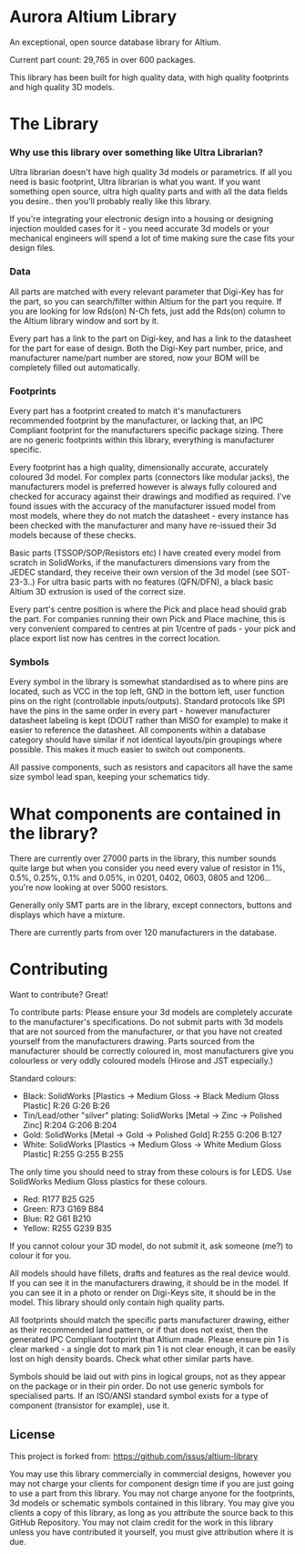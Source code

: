 # Aurora Altium Library

An exceptional, open source database library for Altium.

Current part count: 29,765 in over 600 packages.

This library has been built for high quality data, with high quality footprints and high quality 3D models.

# The Library
### Why use this library over something like Ultra Librarian?
Ultra librarian doesn't have high quality 3d models or parametrics. If all you need is basic footprint, Ultra librarian is what you want. If you want something open source, ultra high quality parts and with all the data fields you desire.. then you'll probably really like this library.

If you're integrating your electronic design into a housing or designing injection moulded cases for it - you need accurate 3d models or your mechanical engineers will spend a lot of time making sure the case fits your design files.

### Data
All parts are matched with every relevant parameter that Digi-Key has for the part, so you can search/filter within Altium for the part you require. If you are looking for low Rds(on) N-Ch fets, just add the Rds(on) column to the Altium library window and sort by it.

Every part has a link to the part on Digi-key, and has a link to the datasheet for the part for ease of design. Both the Digi-Key part number, price, and manufacturer name/part number are stored, now your BOM will be completely filled out automatically.

### Footprints
Every part has a footprint created to match it's manufacturers recommended footprint by the manufacturer, or lacking that, an IPC Compliant footprint for the manufacturers specific package sizing. There are no generic footprints within this library, everything is manufacturer specific.

Every footprint has a high quality, dimensionally accurate, accurately coloured 3d model. For complex parts (connectors like modular jacks), the manufacturers model is preferred however is always fully coloured and checked for accuracy against their drawings and modified as required.  I've found issues with the accuracy of the manufacturer issued model from most models, where they do not match the datasheet - every instance has been checked with the manufacturer and many have re-issued their 3d models because of these checks.

Basic parts (TSSOP/SOP/Resistors etc) I have created every model from scratch in SolidWorks, if the manufacturers dimensions vary from the JEDEC standard, they receive their own version of the 3d model (see SOT-23-3..) For ultra basic parts with no features (QFN/DFN), a black basic Altium 3D extrusion is used of the correct size.

Every part's centre position is where the Pick and place head should grab the part. For companies running their own Pick and Place machine, this is very convenient compared to centres at pin 1/centre of pads - your pick and place export list now has centres in the correct location.

### Symbols

Every symbol in the library is somewhat standardised as to where pins are located, such as VCC in the top left, GND in the bottom left, user function pins on the right (controllable inputs/outputs). Standard protocols like SPI have the pins in the same order in every part - however manufacturer datasheet labeling is kept (DOUT rather than MISO for example) to make it easier to reference the datasheet. All components within a database category should have similar if not identical layouts/pin groupings where possible. This makes it much easier to switch out components.

All passive components, such as resistors and capacitors all have the same size symbol lead span, keeping your schematics tidy.

# What components are contained in the library?
There are currently over 27000 parts in the library, this number sounds quite large but when you consider you need every value of resistor in 1%, 0.5%, 0.25%, 0.1% and 0.05%, in 0201, 0402, 0603, 0805 and 1206... you're now looking at over 5000 resistors.

Generally only SMT parts are in the library, except connectors, buttons and displays which have a mixture.

There are currently parts from over 120 manufacturers in the database.

# Contributing

Want to contribute? Great!

To contribute parts:
Please ensure your 3d models are completely accurate to the manufacturer's specifications. Do not submit parts with 3d models that are not sourced from the manufacturer, or that you have not created yourself from the manufacturers drawing. Parts sourced from the manufacturer should be correctly coloured in, most manufacturers give you colourless or very oddly coloured models (Hirose and JST especially.)

Standard colours:
- Black: SolidWorks [Plastics -> Medium Gloss -> Black Medium Gloss Plastic] R:26 G:26 B:26
- Tin/Lead/other "silver" plating: SolidWorks [Metal -> Zinc -> Polished Zinc] R:204 G:206 B:204
- Gold: SolidWorks [Metal -> Gold -> Polished Gold] R:255 G:206 B:127
- White: SolidWorks [Plastics -> Medium Gloss -> White Medium Gloss Plastic] R:255 G:255 B:255

The only time you should need to stray from these colours is for LEDS. Use SolidWorks Medium Gloss plastics for these colours.
- Red: R177 B25 G25
- Green: R73 G169 B84
- Blue: R2 G61 B210
- Yellow: R255 G239 B35

If you cannot colour your 3D model, do not submit it, ask someone (me?) to colour it for you.

All models should have fillets, drafts and features as the real device would. If you can see it in the manufacturers drawing, it should be in the model. If you can see it in a photo or render on Digi-Keys site, it should be in the model. This library should only contain high quality parts.

All footprints should match the specific parts manufacturer drawing, either as their recommended land pattern, or if that does not exist, then the generated IPC Compliant footprint that Altium made. Please ensure pin 1 is clear marked - a single dot to mark pin 1 is not clear enough, it can be easily lost on high density boards. Check what other similar parts have.

Symbols should be laid out with pins in logical groups, not as they appear on the package or in their pin order. Do not use generic symbols for specialised parts. If an ISO/ANSI standard symbol exists for a type of component (transistor for example), use it.


License
----

This project is forked from: https://github.com/issus/altium-library

You may use this library commercially in commercial designs, however you may not charge your clients for component design time if you are just going to use a part from this library. You may not charge anyone for the footprints, 3d models or schematic symbols contained in this library. You may give you clients a copy of this library, as long as you attribute the source back to this GitHub Repository. You may not claim credit for the work in this library unless you have contributed it yourself, you must give attribution where it is due.


[//]: # (These are reference links)

